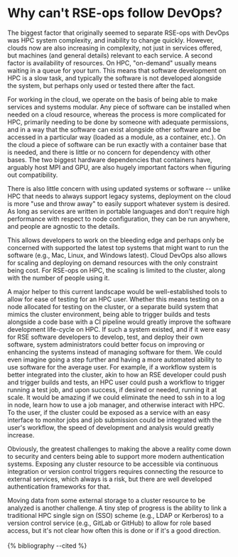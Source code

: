 # Why can't RSE-ops follow DevOps?

The biggest factor that originally seemed to separate RSE-ops with
DevOps was HPC system complexity, and inability to change quickly.
However, clouds now are also increasing in complexity, not just in
services offered, but machines (and general details) relevant to each
service. A second factor is availability of resources. On HPC,
"on-demand" usually means waiting in a queue for your turn. This means
that software development on HPC is a slow task, and typically the
software is not developed alongside the system, but perhaps only used or
tested there after the fact.

For working in the cloud, we operate on the basis of being able to make
services and systems modular. Any piece of software can be installed
when needed on a cloud resource, whereas the process is more complicated
for HPC, primarily needing to be done by someone with adequate
permissions, and in a way that the software can exist alongside other
software and be accessed in a particular way (loaded as a module, as a
container, etc.). On the cloud a piece of software can be run exactly
with a container base that is needed, and there is little or no concern
for dependency with other bases. The two biggest hardware dependencies
that containers have, arguably host MPI and GPU, are also hugely
important factors when figuring out compatibility.

There is also little concern with using updated systems or software --
unlike HPC that needs to always support legacy systems, deployment on
the cloud is more "use and throw away" to easily support whatever
system is desired. As long as services are written in portable languages
and don't require high performance with respect to node configuration,
they can be run anywhere, and people are agnostic to the details.

This allows developers to work on the bleeding edge and perhaps only be
concerned with supported the latest top systems that might want to run
the software (e.g., Mac, Linux, and Windows latest). Cloud DevOps also
allows for scaling and deploying on demand resources with the only
constraint being cost. For RSE-ops on HPC, the scaling is limited to the
cluster, along with the number of people using it.

A major helper to this current landscape would be well-established tools
to allow for ease of testing for an HPC user. Whether this means testing
on a node allocated for testing on the cluster, or a separate build
system that mimics the cluster environment, being able to trigger builds
and tests alongside a code base with a CI pipeline would greatly improve
the software development life-cycle on HPC. If such a system existed,
and if it were easy for RSE software developers to develop, test, and
deploy their own software, system administrators could better focus on
improving or enhancing the systems instead of managing software for
them. We could even imagine going a step further and having a more
automated ability to use software for the average user. For example, if
a workflow system is better integrated into the cluster, akin to how an
RSE developer could push and trigger builds and tests, an HPC user could
push a workflow to trigger running a test job, and upon success, if
desired or needed, running it at scale. It would be amazing if we could
eliminate the need to ssh in to a log in node, learn how to use a job
manager, and otherwise interact with HPC. To the user, if the cluster
could be exposed as a service with an easy interface to monitor jobs and
job submission could be integrated with the user's workflow, the speed
of development and analysis would greatly increase.

Obviously, the greatest challenges to making the above a reality come
down to security and centers being able to support more modern
authentication systems. Exposing any cluster resource to be accessible
via continuous integration or version control triggers requires
connecting the resource to external services, which always is a risk,
but there are well developed authentication frameworks for that.

Moving data from some external storage to a cluster resource to be
analyzed is another challenge. A tiny step of progress is the ability to
link a traditional HPC single sign on (SSO) scheme (e.g., LDAP or
Kerberos) to a version control service (e.g., GitLab or GitHub) to allow
for role based access, but it's not clear how often this is done or if
it's a good direction.
<br><br>
{% bibliography --cited %}